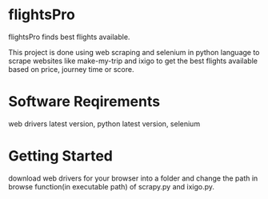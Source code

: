 # flightsPro
flightsPro finds best flights available.

This project is done using web scraping and selenium in python language to scrape websites like make-my-trip and ixigo to get the best flights available based on price, journey time or score.

# Software Reqirements
web drivers latest version,
python latest version,
selenium

# Getting Started
download web drivers for your browser into a folder and change the path in browse function(in executable path) of scrapy.py and ixigo.py.
